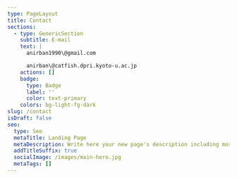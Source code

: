 ```yaml
---
type: PageLayout
title: Contact
sections:
  - type: GenericSection
    subtitle: E-mail
    text: |
      anirban1990\@gmail.com 

      anirban\@catfish.dpri.kyoto-u.ac.jp
    actions: []
    badge:
      type: Badge
      label: ''
      color: text-primary
    colors: bg-light-fg-dark
slug: /contact
isDraft: false
seo:
  type: Seo
  metaTitle: Landing Page
  metaDescription: Write here your new page's description including most relevant keywords.
  addTitleSuffix: true
  socialImage: /images/main-hero.jpg
  metaTags: []
---
```

